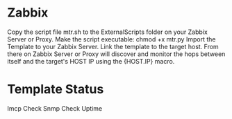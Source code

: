 # Zabbix

Copy the script file mtr.sh to the ExternalScripts folder on your Zabbix Server or Proxy.
Make the script executable: chmod +x mtr.py
Import the Template to your Zabbix Server.
Link the template to the target host. From there on Zabbix Server or Proxy will discover and monitor the hops between itself and the target's HOST IP using the {HOST.IP} macro.



# Template Status
Imcp Check
Snmp Check
Uptime
